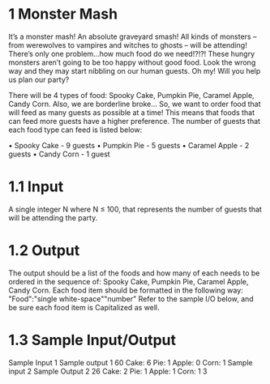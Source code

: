 # 1 Monster Mash
It’s a monster mash! An absolute graveyard smash! All kinds of monsters – from werewolves to
vampires and witches to ghosts – will be attending! There’s only one problem...how much food
do we need!?!?! These hungry monsters aren’t going to be too happy without good food. Look
the wrong way and they may start nibbling on our human guests. Oh my! Will you help us plan
our party?

There will be 4 types of food: Spooky Cake, Pumpkin Pie, Caramel Apple, Candy Corn. Also,
we are borderline broke... So, we want to order food that will feed as many guests as possible at
a time! This means that foods that can feed more guests have a higher preference. The number
of guests that each food type can feed is listed below:

• Spooky Cake - 9 guests
• Pumpkin Pie - 5 guests
• Caramel Apple - 2 guests
• Candy Corn - 1 guest

# 1.1 Input
A single integer N where N ≤ 100, that represents the number of guests that will be attending
the party.

# 1.2 Output
The output should be a list of the foods and how many of each needs to be ordered in the
sequence of: Spooky Cake, Pumpkin Pie, Caramel Apple, Candy Corn.
Each food item should be formatted in the following way:
"Food":"single white-space""number"
Refer to the sample I/O below, and be sure each food item is Capitalized as well.

# 1.3 Sample Input/Output
Sample Input 1 Sample output 1
60 Cake: 6
Pie: 1
Apple: 0
Corn: 1
Sample input 2 Sample Output 2
26 Cake: 2
Pie: 1
Apple: 1
Corn: 1
3
